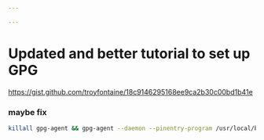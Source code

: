 ```yaml
---

---
```


# Updated and better tutorial to set up GPG

https://gist.github.com/troyfontaine/18c9146295168ee9ca2b30c00bd1b41e


### maybe fix

```zsh
killall gpg-agent && gpg-agent --daemon --pinentry-program /usr/local/bin/pinentry
```